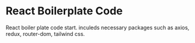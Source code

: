 # React Boilerplate Code

React boiler plate code start. inculeds necessary packages such as axios, redux, router-dom, tailwind css.